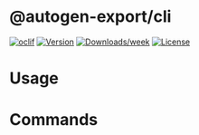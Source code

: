 @autogen-export/cli
===================



[![oclif](https://img.shields.io/badge/cli-oclif-brightgreen.svg)](https://oclif.io)
[![Version](https://img.shields.io/npm/v/@autogen-export/cli.svg)](https://npmjs.org/package/@autogen-export/cli)
[![Downloads/week](https://img.shields.io/npm/dw/@autogen-export/cli.svg)](https://npmjs.org/package/@autogen-export/cli)
[![License](https://img.shields.io/npm/l/@autogen-export/cli.svg)](https://github.com/phmngocnghia/cli/blob/master/package.json)

<!-- toc -->
# Usage
<!-- usage -->
# Commands
<!-- commands -->
